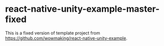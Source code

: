 # react-native-unity-example-master-fixed
This is a fixed version of template project from https://github.com/wowmaking/react-native-unity-example.
